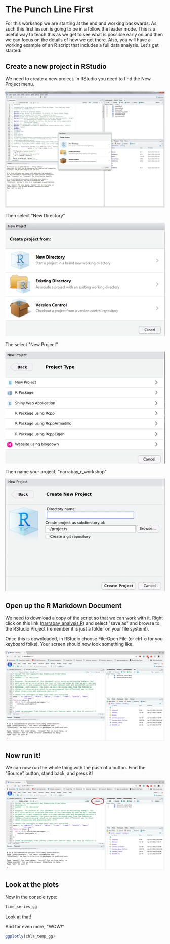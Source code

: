 

# The Punch Line First

For this workshop we are starting at the end and working backwards.  As such this first lesson is going to be in a follow the leader mode.  This is a useful way to teach this as we get to see what is possible early on and then we can focus on the details of how we get there.  Also, you will have a working example of an R script that includes a full data analysis.  Let's get started:

## Create a new project in RStudio

We need to create a new project.  In RStudio you need to find the New Project menu.

![rstudio_proj1](figures/rstudio_proj.jpg)

Then select "New Directory"

![rstudio_proj1](figures/rstudio_proj1.png)

The select "New Project"

![rstudio_proj_type](figures/rstudio_proj_type.png)

Then name your project, "narrabay_r_workshop"

![rstudio_proj_name](figures/rstudio_proj_name.png)

## Open up the R Markdown Document

We need to download a copy of the script so that we can work with it.  Right click on this link ([narrabay_analysis.R](https://raw.githubusercontent.com/jhollist/narrabay_r/master/narrabay_analysis.R)) and select "save as" and browse to the RStudio Project (remember it is just a folder on your file system!).  

Once this is downloaded, in RStudio choose File:Open File (or ctrl-o for you keyboard folks).  Your screen should now look something like:

![rstudio_script](figures/rstudio_script.png)

## Now run it!

We can now run the whole thing with the push of a button.  Find the "Source" button, stand back, and press it!

![rstudio_source](figures/rstudio_source.png)

## Look at the plots

Now in the console type:


```r
time_series_gg
```

Look at that!

And for even more, "WOW!"


```r
ggplotly(chla_temp_gg)
```
